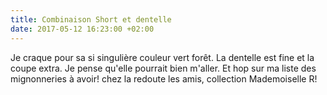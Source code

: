 ```yaml
---
title: Combinaison Short et dentelle
date: 2017-05-12 16:23:00 +02:00
---
```


Je craque pour sa si singulière couleur vert forêt. La dentelle est fine et la coupe extra. Je pense qu'elle pourrait bien m'aller. Et hop sur ma liste des mignonneries à avoir! chez la redoute les amis, collection Mademoiselle R!